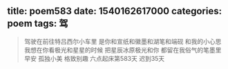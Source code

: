 title: poem583
date: 1540162617000
categories: poem
tags: 驾
---
> 驾驶在前往特吕西尔小车里
是你和宣纸和徽墨和湖笔和端砚
和我的小心思
我想在你看极光和星星的时候
把星辰冰原极光和你
都留在我俗气的笔墨里
早安
孤独小美
格致别趣
六点起床第583天 迟到35天